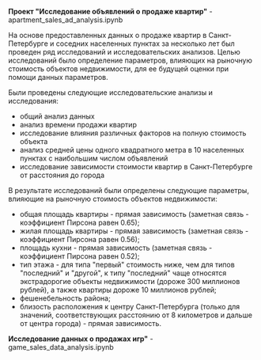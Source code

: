 **Проект "Исследование объявлений о продаже квартир"** - apartment_sales_ad_analysis.ipynb

На основе предоставленных данных о продаже квартир в Санкт-Петербурге и соседних населенных пунктах за несколько лет был проведен ряд исследований и исследовательских анализов. Целью исследований было определение параметров, влияющих на рыночную стоимость объектов недвижимости, для ее будущей оценки при помощи данных параметров.

Были проведены следующие исследовательские анализы и исследования:

- общий анализ данных
- анализ времени продажи квартир
- исследование влияния различных факторов на полную стоимость объекта
- анализ средней цены одного квадратного метра в 10 населенных пунктах с наибольшим числом объявлений
- исследование зависимости стоимости квартир в Санкт-Петербурге от расстояния до города

В результате исследований были определены следующие параметры, влияющие на рыночную стоимость объектов недвижимости:

- общая площадь квартиры - прямая зависимость (заметная связь - коэффициент Пирсона равен 0.65);
- жилая площадь квартиры - прямая зависимость (заметная связь - коэффициент Пирсона равен 0.56);
- площадь кухни - прямая зависимость (заметная связь - коэффициент Пирсона равен 0.52);
- тип этажа - для типа "первый" стоимость ниже, чем для типов "последний" и "другой", к типу "последний" чаще относятся экстрадорогие объекты недвижимости (дороже 300 миллионов рублей), а также квартиры дороже 10 миллионов рублей;
- фешенебельность района;
- близость расположения к центру Санкт-Петербурга (только для значений, соответствующих расстоянию от 8 километров и дальше от центра города) - прямая зависимость.

**Исследование данных о продажах игр"** - game_sales_data_analysis.ipynb


